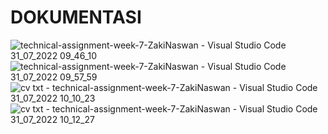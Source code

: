 # DOKUMENTASI

![technical-assignment-week-7-ZakiNaswan - Visual Studio Code 31_07_2022 09_46_10](https://user-images.githubusercontent.com/107292901/182009577-7f98e6bd-fa47-4d0f-b6bb-f003eca1b97b.png)
![technical-assignment-week-7-ZakiNaswan - Visual Studio Code 31_07_2022 09_57_59](https://user-images.githubusercontent.com/107292901/182009623-d9840e8c-4fcd-443d-baf0-75bb609bedd3.png)
![cv txt - technical-assignment-week-7-ZakiNaswan - Visual Studio Code 31_07_2022 10_10_23](https://user-images.githubusercontent.com/107292901/182009625-60b2527d-e7d5-4e15-ba37-462bb0bac852.png)
![cv txt - technical-assignment-week-7-ZakiNaswan - Visual Studio Code 31_07_2022 10_12_27](https://user-images.githubusercontent.com/107292901/182009629-2788ac43-813d-43ed-a0d1-64f2b26db72d.png)
